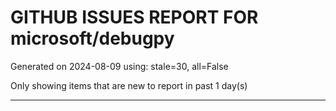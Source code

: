 
# GITHUB ISSUES REPORT FOR microsoft/debugpy


Generated on 2024-08-09 using: stale=30, all=False


Only showing items that are new to report in past 1 day(s)


---










